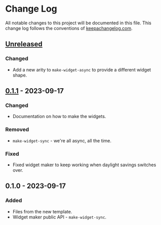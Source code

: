 # Change Log
All notable changes to this project will be documented in this file. This change log follows the conventions of [keepachangelog.com](http://keepachangelog.com/).

## [Unreleased]
### Changed
- Add a new arity to `make-widget-async` to provide a different widget shape.

## [0.1.1] - 2023-09-17
### Changed
- Documentation on how to make the widgets.

### Removed
- `make-widget-sync` - we're all async, all the time.

### Fixed
- Fixed widget maker to keep working when daylight savings switches over.

## 0.1.0 - 2023-09-17
### Added
- Files from the new template.
- Widget maker public API - `make-widget-sync`.

[Unreleased]: https://github.com/metaref/async/compare/0.1.1...HEAD
[0.1.1]: https://github.com/metaref/async/compare/0.1.0...0.1.1
